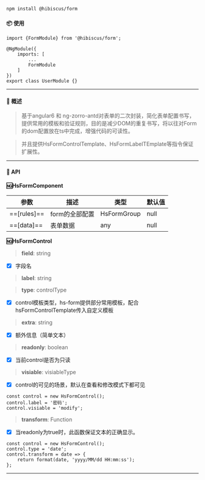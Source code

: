 ```
npm install @hibiscus/form
```
#### 📦 使用
```typescrip
import {FormModule} from '@hibiscus/form';  

@NgModule({
    imports: [
        ...
        FormModule
    ]
})
export class UserModule {}

```
---
#### 🎨 概述
> 基于angular6 和 ng-zorro-antd对表单的二次封装，简化表单配置书写，提供常用的模板和验证规则，目的是减少DOM的重复书写，将以往对Form的dom配置放在ts中完成，增强代码的可读性。

> 并且提供HsFormControlTemplate、HsFormLabelTEmplate等指令保证扩展性。
---
#### 🔨 API

**🆖HsFormComponent**

参数 | 描述 | 类型 | 默认值
---|---|---|---
==[rules]== | form的全部配置 | HsFormGroup | null
==[data]== | 表单数据 | any | null

**🆖HsFormControl**

> **field**: string 
- [x] 字段名
> **label**: string

> **type**: controlType
- [x] control模板类型，hs-form提供部分常用模板，配合hsFormControlTemplate传入自定义模板

> **extra**: string
- [x] 额外信息（简单文本）

> **readonly**: boolean
- [x] 当前control是否为只读

> **visiable**: visiableType 
- [x] control的可见的场景，默认在查看和修改模式下都可见

```
const control = new HsFormControl();
control.label = '密码';
control.visiable = 'modify';
```

> **transform**: Function 
- [x] 当readonly为true时，此函数保证文本的正确显示。
```
const control = new HsFormControl();
control.type = 'date';
control.transform = date => {
    return format(date, 'yyyy/MM/dd HH:mm:ss');
};
```





---
